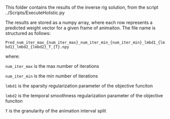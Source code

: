 This folder contains the results of the inverse rig solution, from the script ../Scripts/ExecuteHolistic.py

The results are stored as a numpy array, where each row represents a predicted weight vector for a given frame of animaiton. The file name is structured as follows:

```Pred_num_iter_max_{num_iter_max}_num_iter_min_{num_iter_min}_lmbd1_{lmbd1}_lmbd2_{lmbd2}_T_{T}.npy```

where:

```num_iter_max``` is the max number of iterations

```num_iter_min``` is the min number of iterations

```lmbd1``` is the sparsity regularization parameter of the objective funciton

```lmbd2``` is the temporal smoothness regularization parameter of the objective funciton

```T``` is the granularity of the animation interval split
